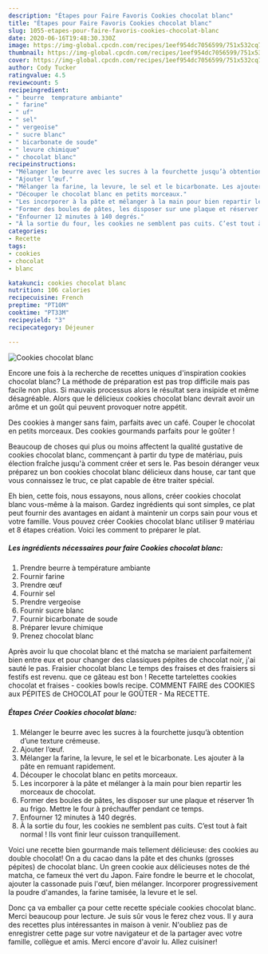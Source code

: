 ```yaml
---
description: "Étapes pour Faire Favoris Cookies chocolat blanc"
title: "Étapes pour Faire Favoris Cookies chocolat blanc"
slug: 1055-etapes-pour-faire-favoris-cookies-chocolat-blanc
date: 2020-06-16T19:48:30.330Z
image: https://img-global.cpcdn.com/recipes/1eef954dc7056599/751x532cq70/cookies-chocolat-blanc-photo-principale-de-la-recette.jpg
thumbnail: https://img-global.cpcdn.com/recipes/1eef954dc7056599/751x532cq70/cookies-chocolat-blanc-photo-principale-de-la-recette.jpg
cover: https://img-global.cpcdn.com/recipes/1eef954dc7056599/751x532cq70/cookies-chocolat-blanc-photo-principale-de-la-recette.jpg
author: Cody Tucker
ratingvalue: 4.5
reviewcount: 5
recipeingredient:
- " beurre  temprature ambiante"
- " farine"
- " uf"
- " sel"
- " vergeoise"
- " sucre blanc"
- " bicarbonate de soude"
- " levure chimique"
- " chocolat blanc"
recipeinstructions:
- "Mélanger le beurre avec les sucres à la fourchette jusqu’à obtention d’une texture crémeuse."
- "Ajouter l’œuf."
- "Mélanger la farine, la levure, le sel et le bicarbonate. Les ajouter à la pâte en remuant rapidement."
- "Découper le chocolat blanc en petits morceaux."
- "Les incorporer à la pâte et mélanger à la main pour bien repartir les morceaux de chocolat."
- "Former des boules de pâtes, les disposer sur une plaque et réserver 1h au frigo. Mettre le four à préchauffer pendant ce temps."
- "Enfourner 12 minutes à 140 degrés."
- "À la sortie du four, les cookies ne semblent pas cuits. C’est tout à fait normal ! Ils vont finir leur cuisson tranquillement."
categories:
- Recette
tags:
- cookies
- chocolat
- blanc

katakunci: cookies chocolat blanc 
nutrition: 106 calories
recipecuisine: French
preptime: "PT10M"
cooktime: "PT33M"
recipeyield: "3"
recipecategory: Déjeuner

---
```



![Cookies chocolat blanc](https://img-global.cpcdn.com/recipes/1eef954dc7056599/751x532cq70/cookies-chocolat-blanc-photo-principale-de-la-recette.jpg)

Encore une fois à la recherche de recettes uniques d'inspiration cookies chocolat blanc? La méthode de préparation est pas trop difficile mais pas facile non plus. Si mauvais processus alors le résultat sera insipide et même désagréable. Alors que le délicieux cookies chocolat blanc devrait avoir un arôme et un goût qui peuvent provoquer notre appétit.

Des cookies à manger sans faim, parfaits avec un café. Couper le chocolat en petits morceaux. Des cookies gourmands parfaits pour le goûter !

Beaucoup de choses qui plus ou moins affectent la qualité gustative de cookies chocolat blanc, commençant à partir du type de matériau, puis élection fraîche jusqu'à comment créer et sers le. Pas besoin déranger veux préparez un bon cookies chocolat blanc délicieux dans house, car tant que vous connaissez le truc, ce plat capable de être traiter spécial.


Eh bien, cette fois, nous essayons, nous allons, créer cookies chocolat blanc vous-même à la maison. Gardez ingrédients qui sont simples, ce plat peut fournir des avantages en aidant à maintenir un corps sain pour vous et votre famille. Vous pouvez créer Cookies chocolat blanc utiliser 9 matériau et 8 étapes création. Voici les comment to préparer le plat.

<!--inarticleads1-->

##### Les ingrédients nécessaires pour faire Cookies chocolat blanc:

1. Prendre  beurre à température ambiante
1. Fournir  farine
1. Prendre  œuf
1. Fournir  sel
1. Prendre  vergeoise
1. Fournir  sucre blanc
1. Fournir  bicarbonate de soude
1. Préparer  levure chimique
1. Prenez  chocolat blanc


Après avoir lu que chocolat blanc et thé matcha se mariaient parfaitement bien entre eux et pour changer des classiques pépites de chocolat noir, j&#39;ai sauté le pas. Fraisier chocolat blanc Le temps des fraises et des fraisiers si festifs est revenu. que ce gâteau est bon ! Recette tartelettes cookies chocolat et fraises - cookies bowls recipe. COMMENT FAIRE des COOKIES aux PÉPITES de CHOCOLAT pour le GOÛTER - Ma RECETTE. 

<!--inarticleads2-->

##### Étapes Créer Cookies chocolat blanc:

1. Mélanger le beurre avec les sucres à la fourchette jusqu’à obtention d’une texture crémeuse.
1. Ajouter l’œuf.
1. Mélanger la farine, la levure, le sel et le bicarbonate. Les ajouter à la pâte en remuant rapidement.
1. Découper le chocolat blanc en petits morceaux.
1. Les incorporer à la pâte et mélanger à la main pour bien repartir les morceaux de chocolat.
1. Former des boules de pâtes, les disposer sur une plaque et réserver 1h au frigo. Mettre le four à préchauffer pendant ce temps.
1. Enfourner 12 minutes à 140 degrés.
1. À la sortie du four, les cookies ne semblent pas cuits. C’est tout à fait normal ! Ils vont finir leur cuisson tranquillement.


Voici une recette bien gourmande mais tellement délicieuse: des cookies au double chocolat! On a du cacao dans la pâte et des chunks (grosses pépites) de chocolat blanc. Un green cookie aux délicieuses notes de thé matcha, ce fameux thé vert du Japon. Faire fondre le beurre et le chocolat, ajouter la cassonade puis l&#39;œuf, bien mélanger. Incorporer progressivement la poudre d&#39;amandes, la farine tamisée, la levure et le sel. 


Donc ça va emballer ça pour cette recette spéciale cookies chocolat blanc. Merci beaucoup pour lecture. Je suis sûr vous le ferez chez vous. Il y aura des recettes plus  intéressantes in maison à venir. N'oubliez pas de enregistrer cette page sur votre navigateur et de la partager avec votre famille, collègue et amis. Merci encore d'avoir lu. Allez cuisiner!
